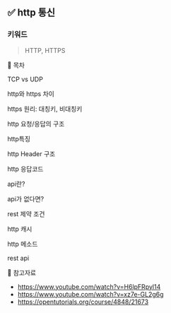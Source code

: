 ## ✅ http 통신

### 키워드

> HTTP, HTTPS

📌 목차

TCP vs UDP

http와 https 차이

https 원리: 대칭키, 비대칭키

http 요청/응답의 구조

http특징

http Header 구조

http 응답코드

api란?

api가 없다면?

rest 제약 조건

http 캐시

http 메소드

rest api

👀 참고자료

- https://www.youtube.com/watch?v=H6lpFRpyl14
- https://www.youtube.com/watch?v=xz7e-GL2g6g
- https://opentutorials.org/course/4848/21673
